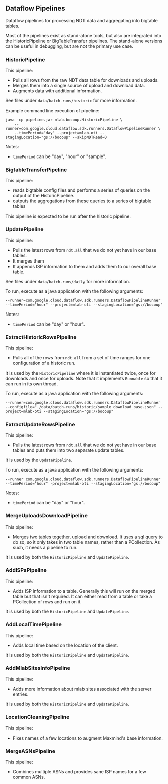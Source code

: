 ## Dataflow Pipelines

Dataflow pipelines for processing NDT data and aggregating into bigtable tables.

Most of the pipelines exist as stand-alone tools, but also are integrated into the
HistoricPipeline or BigTableTransfer pipelines. The stand-alone versions can
be useful in debugging, but are not the primary use case.

### HistoricPipeline

This pipeline:

* Pulls all rows from the raw NDT data table for downloads and uploads.
* Merges them into a single source of upload and download data.
* Augments data with additional information.

See files under `data/batch-runs/historic` for more information.

Example command line execution of pipeline:

```
java -cp pipeline.jar mlab.bocoup.HistoricPipeline \
    --runner=com.google.cloud.dataflow.sdk.runners.DataflowPipelineRunner \
    --timePeriod="day" --project=mlab-oti --stagingLocation="gs://bocoup" --skipNDTRead=0
```

Notes:

* `timePeriod` can be "day", "hour" or "sample".

### BigtableTransferPipeline

This pipeline:

* reads bigtable config files and performs a series of queries on the output of
the HistoricPipeline.
* outputs the aggregations from these queries to a series of bigtable tables

This pipeline is expected to be run after the historic pipeline.

### UpdatePipeline

This pipeline:

* Pulls the latest rows from `ndt.all` that we do not yet have in our base tables.
* It merges them
* It appends ISP information to them and adds them to our overall base table.

See files under `data/batch-runs/daily` for more information.

To run, execute as a java application with the following arguments:

`--runner=com.google.cloud.dataflow.sdk.runners.DataflowPipelineRunner --timePeriod="hour" --project=mlab-oti --stagingLocation="gs://bocoup"`

Notes:
* `timePeriod` can be "day" or "hour".

### ExtractHistoricRowsPipeline

This pipeline:

* Pulls all of the rows from `ndt.all` from a set of time ranges for one
configuration of a historic run.

It is used by the `HistoricPipeline` where it is instantiated twice, once for
downloads and once for uploads. Note that it implements `Runnable` so that it
can run in its own thread.

To run, execute as a java application with the following arguments:

`--runner=com.google.cloud.dataflow.sdk.runners.DataflowPipelineRunner --configfile="./data/batch-runs/historic/sample_download_base.json" --project=mlab-oti --stagingLocation="gs://bocoup"`


### ExtractUpdateRowsPipeline

This pipeline:

* Pulls the latest rows from `ndt.all` that we do not yet have in our base tables
and puts them into two separate update tables.

It is used by the `UpdatePipeline`.

To run, execute as a java application with the following arguments:

`--runner com.google.cloud.dataflow.sdk.runners.DataflowPipelineRunner --timePeriod="hour" -project=mlab-oti --stagingLocation="gs://bocoup"`

Notes:
* `timePeriod` can be "day" or "hour".


### MergeUploadsDownloadPipeline

This pipeline:

* Merges two tables together, upload and download. It uses a sql query to do so,
so it only takes in two table names, rather than a PCollection. As such, it needs
a pipeline to run.

It is used by both the `HistoricPipeline` and `UpdatePipeline`.


### AddISPsPipeline

This pipeline:

* Adds ISP information to a table. Generally this will run on the merged table
but that isn't required. It can either read from a table or take a PCollection
of rows and run on it.

It is used by both the `HistoricPipeline` and `UpdatePipeline`.

### AddLocalTimePipeline

This pipeline:

* Adds local time based on the location of the client.

It is used by both the `HistoricPipeline` and `UpdatePipeline`.

### AddMlabSitesInfoPipeline

This pipeline:

* Adds more information about mlab sites associated with the server entries.

It is used by both the `HistoricPipeline` and `UpdatePipeline`.

### LocationCleaningPipeline

This pipeline:

* Fixes names of a few locations to augment Maxmind's base information.

### MergeASNsPipeline

This pipeline:

* Combines multiple ASNs and provides sane ISP names for a few common ASNs. 

